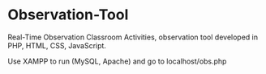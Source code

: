 # Observation-Tool
Real-Time Observation Classroom Activities, observation tool developed in PHP, HTML, CSS, JavaScript. 

Use XAMPP to run (MySQL, Apache) and go to localhost/obs.php
